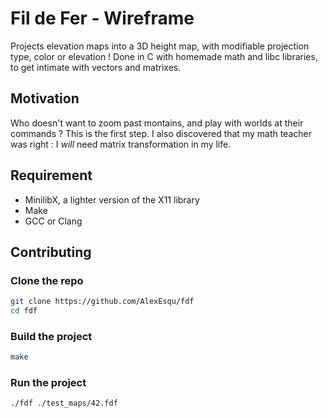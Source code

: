 # Fil de Fer - Wireframe

Projects elevation maps into a 3D height map, with modifiable projection type, color or elevation !
Done in C with homemade math and libc libraries, to get intimate with vectors and matrixes.

## Motivation

Who doesn't want to zoom past montains, and play with worlds at their commands ? This is the first step. 
I also discovered that my math teacher was right : I *will* need matrix transformation in my life.

## Requirement

* MinilibX, a lighter version of the X11 library
* Make
* GCC or Clang 

## Contributing

### Clone the repo

```bash
git clone https://github.com/AlexEsqu/fdf
cd fdf
```

### Build the project

```bash
make
```

### Run the project

```bash
./fdf ./test_maps/42.fdf
```
